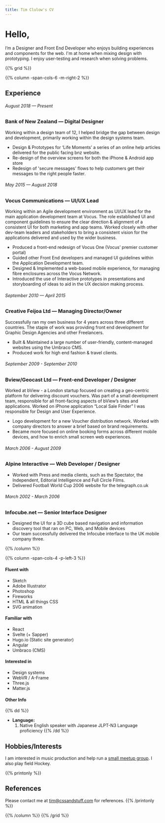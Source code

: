 ```yaml
---
title: Tim Clulow's CV
---
```


# Hello,

I’m a Designer and Front End Developer who enjoys building experiences and components for the web. I'm at home when mixing design with prototyping. I enjoy user-testing and research when solving problems.

{{% grid %}}

{{% column -span-cols-6 -m-right-2 %}}

## Experience

###### _August 2018 — Present_

### Bank of New Zealand — Digital Designer

Working within a design team of 12, I helped bridge the gap between design and development, primarily working within the design systems team.

- Design & Prototypes for ‘Life Moments’ a series of an online help articles delivered for the public facing bnz website.
- Re-design of the overview screens for both the iPhone & Android app store
- Redesign of 'secure messages' flows to help customers get their messages to the right people faster.

###### _May 2015 — August 2018_

### Vocus Communications — UI/UX Lead

Working within an Agile development environment as UI/UX lead for the main application development team at Vocus. The role established UI and component guidelines to ensure the clear direction & alignment of a consistent UI for both marketing and app teams. Worked closely with other dev-team leaders and stakeholders to bring a consistent vision for the applications delivered and used by the wider business.

- Produced a front-end redesign of Vocus One (Vocus’ premier customer portal)
- Guided other Front End developers and managed UI guidelines within the Application Development team.
- Designed & Implemented a web-based mobile experience, for managing fibre enclosures across the Vocus Network.
- Introduced the use of Interactive prototypes in presentations and storyboarding of ideas to aid in the UX decision making process.

###### _September 2010 — April 2015_

### Creative Feijoa Ltd — Managing Director/Owner

Successfully ran my own business for 4 years across three different countries. The staple of work was providing front end development for Graphic Design Agencies and other Freelancers.

- Built & Maintained a large number of user-friendly, content-managed websites using the Umbraco CMS.
- Produced work for high end fashion & travel clients.

###### _September 2009 - September 2010_

### Bview/Geocast Ltd — Front-end Developer / Designer

Worked at bView - a London startup focused on creating a geo-centric platform for delivering discount vouchers. Was part of a small development team, responsible for all front-facing aspects of bView’s sites and applications.
Worked on iPhone application “Local Sale Finder” I was responsible for Design and User Experience.

- Logo development for a new Voucher distribution network. Worked with company directors to answer a brief based on brand requirements.
- Became more focused on online booking forms across different mobile devices, and how to enrich small screen web experiences.

###### _March 2006 - August 2009_

### Alpine Interactive — Web Developer / Designer

- Worked with Press and media clients, such as the Spectator, the Independent, Editorial Intelligence and Full Circle Films.
- Delivered Football World Cup 2006 website for the telegraph.co.uk

###### _March 2002 - March 2006_

### Infocube.net — Senior Interface Designer

- Designed the UI for a 3D cube based navigation and information discovery tool that ran on PC, Web, and Mobile devices
- Our team successfully delivered the Infocube interface to the UK mobile company three.

{{% /column %}}

{{% column -span-cols-4 -p-left-3 %}}

#### Fluent with

- Sketch
- Adobe Illustrator
- Photoshop
- Fireworks
- HTML & all things CSS
- SVG animation

#### Familiar with

- React
- Svelte (+ Sapper)
- Hugo.io (Static site generator)
- Angular
- Umbraco (CMS)

#### Interested in

- Design systems
- WebVR / A-Frame
- Three.js
- Matter.js

#### Other Info

{{% dd %}}

- **Language:**
  1. Native English speaker with Japanese JLPT-N3 Language proficiency
     {{% /dd %}}

## Hobbies/Interests

I am interested in music production and help run a [small meetup group](https://www.meetup.com/Music-Production-Geeks/). I also play field Hockey.

{{% printonly %}}

## References

Please contact me at [tim@cssandstuff.com](mailto:tim@cssandstuff.com) for references.
{{% /printonly %}}

{{% /column %}}
{{% /grid %}}
